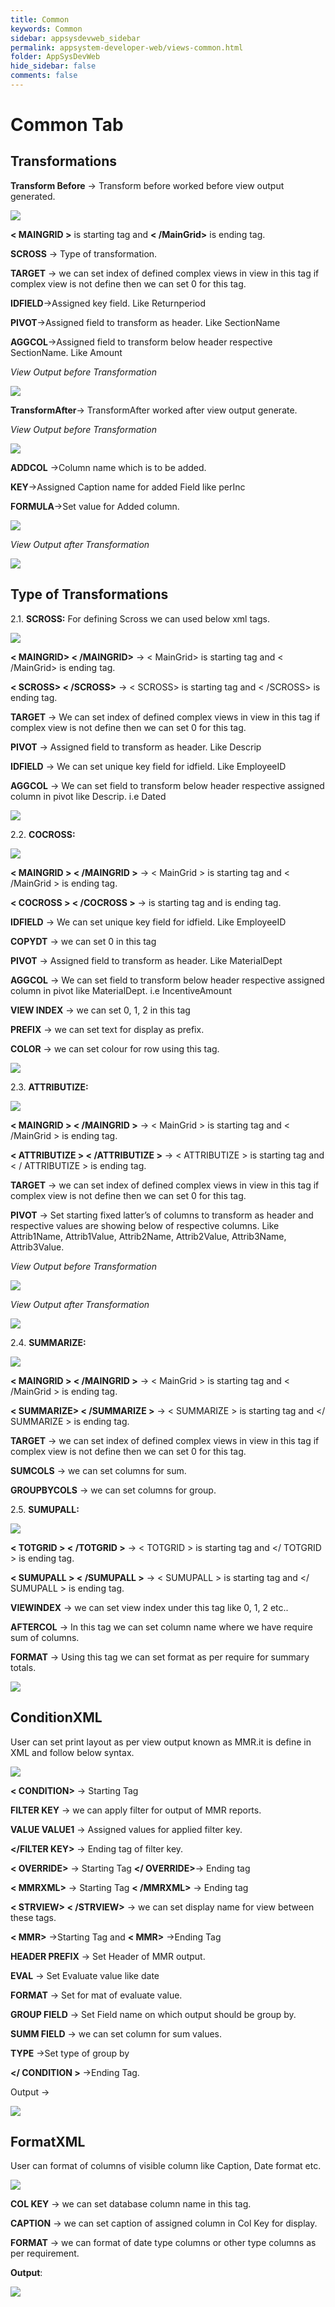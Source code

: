 ```yaml
---
title: Common
keywords: Common
sidebar: appsysdevweb_sidebar
permalink: appsystem-developer-web/views-common.html
folder: AppSysDevWeb
hide_sidebar: false
comments: false
---
```



# Common Tab

## Transformations

**Transform Before** -> Transform before worked before view output generated.

![](/images/TransformBeforeweb.png)

**< MAINGRID >** is starting tag and **< /MainGrid>** is ending tag.

**SCROSS** -> Type of transformation. 
 
**TARGET** -> we can set index of defined complex views in view in this tag if complex view is not define then we can set 0 for this tag.

**IDFIELD**->Assigned key field. Like Returnperiod

**PIVOT**->Assigned field to transform as header. Like SectionName

**AGGCOL**->Assigned field to transform below header respective SectionName. Like Amount

*View Output before Transformation*

![](/images/gridoutputweb.png)

**TransformAfter**-> TransformAfter worked after view output generate.

*View Output before Transformation*

![](/images/TransformAfterweb.png)

**ADDCOL** ->Column name which is to be added.

**KEY**->Assigned Caption name for added Field like perInc

**FORMULA**->Set value for Added column.

![](/images/formulaweb.png)

*View Output after Transformation*

![](/images/formulaviewweb.png)

## Type of Transformations

2.1. **SCROSS:** For defining Scross we can used below xml tags.

![](/images/commontabweb.png)

**< MAINGRID> < /MAINGRID>** ->  < MainGrid> is starting tag and < /MainGrid> is ending tag.

**< SCROSS> < /SCROSS>** ->  < SCROSS> is starting tag and < /SCROSS> is ending tag.
 
**TARGET** -> We can set index of defined complex views in view in this tag if complex view is not define then we can set 0 for this tag.

**PIVOT** -> Assigned field to transform as header. Like Descrip

**IDFIELD** -> We can set unique key field for idfield. Like EmployeeID

**AGGCOL** -> We can set field to transform below header respective assigned column in pivot like Descrip. i.e Dated

![](/images/Scrossoutputweb.jpg)


2.2. **COCROSS:**

![](/images/Cocrossweb.jpg)

**< MAINGRID >  < /MAINGRID >** ->  < MainGrid > is starting tag and < /MainGrid > is ending tag.

**< COCROSS >  < /COCROSS >** ->  <COCROSS> is starting tag and </COCROSS>  is ending tag.

**IDFIELD** ->  We can set unique key field for idfield. Like EmployeeID

**COPYDT** -> we can set 0 in this tag

**PIVOT** -> Assigned field to transform as header. Like MaterialDept

**AGGCOL** -> We can set field to transform below header respective assigned column in pivot like MaterialDept. i.e IncentiveAmount

**VIEW INDEX** -> we can set 0, 1, 2 in this tag

**PREFIX** -> we can set text for display as prefix.

**COLOR** -> we can set colour for row using this tag.

![](/images/Cocrossoutputweb.jpg)

2.3. **ATTRIBUTIZE:** 

![](/images/ATTRIBUTIZEweb.jpg)

**< MAINGRID >  < /MAINGRID >** -> < MainGrid > is starting tag and < /MainGrid > is ending tag.

**< ATTRIBUTIZE >  < /ATTRIBUTIZE >** -> < ATTRIBUTIZE > is starting tag and < / ATTRIBUTIZE >  is ending tag.

**TARGET** -> we can set index of defined complex views in view in this tag if complex view is not define then we can set 0 for this tag.

**PIVOT** -> Set starting fixed latter’s of columns to transform as header and respective values are showing below of respective columns. Like Attrib1Name, Attrib1Value, Attrib2Name, Attrib2Value, Attrib3Name, Attrib3Value.

*View Output before Transformation*

![](/images/ATTRIBUTIZEOutputBeforeweb.jpg)

*View Output after Transformation*

![](/images/ATTRIBUTIZEOutputAfterweb.jpg)

2.4. **SUMMARIZE:**

![](/images/SUMMARIZEweb.jpg)

**< MAINGRID > < /MAINGRID >** ->  < MainGrid > is starting tag and < /MainGrid > is ending tag.

**< SUMMARIZE> < /SUMMARIZE >** -> < SUMMARIZE > is starting tag and </ SUMMARIZE >  is ending tag.

**TARGET** -> we can set index of defined complex views in view in this tag if complex view is not define then we can set 0 for this tag.

**SUMCOLS** -> we can set columns for sum.

**GROUPBYCOLS** -> we can set columns for group.

2.5. **SUMUPALL:**

![](/images/SUMUPALLweb.jpg)

**< TOTGRID >  < /TOTGRID >** -> < TOTGRID > is starting tag and </ TOTGRID > is ending tag.

**< SUMUPALL >  < /SUMUPALL >** -> < SUMUPALL > is starting tag and </ SUMUPALL > is ending tag.

**VIEWINDEX** -> we can set view index under this tag like 0, 1, 2 etc..
 
**AFTERCOL** -> In this tag we can set column name where we have require sum of columns.

**FORMAT** -> Using this tag we can set format as per require for summary totals.

![](/images/SUMUPALLOutputweb.jpg)



## ConditionXML

User can set print layout as per view output known as MMR.it is define in XML and follow below syntax.

![](/images/ConditionXMLweb.png)

**< CONDITION>** -> Starting Tag

**FILTER KEY** -> we can apply filter for output of MMR reports.

**VALUE VALUE1** -> Assigned values for applied filter key.

**</FILTER KEY>** -> Ending tag of filter key.

**< OVERRIDE>** -> Starting Tag  **</ OVERRIDE>**-> Ending tag 

**< MMRXML>** -> Starting Tag **< /MMRXML>** -> Ending tag

**< STRVIEW> < /STRVIEW>** -> we can set display name for view between these tags.

**< MMR>** ->Starting Tag and **< MMR>** ->Ending Tag

**HEADER PREFIX** -> Set Header of MMR output.

**EVAL** -> Set Evaluate value like date

**FORMAT** -> Set for mat of evaluate value.

**GROUP FIELD** -> Set Field name on which output should be group by.

**SUMM FIELD** -> we can set column for sum values.

**TYPE** ->Set type of group by

**</ CONDITION >** ->Ending Tag.

Output ->

![](/images/ConditionXMLOutputweb.png)


## FormatXML

User can format of columns of visible column like Caption, Date format etc.

![](/images/FormatXMLweb.png)

**COL KEY** -> we can set database column name in this tag.

**CAPTION** -> we can set caption of assigned column in Col Key for display.

**FORMAT** -> we can format of date type columns or other type columns as per requirement.

**Output**:

![](/images/formatxmloutputweb.png)



